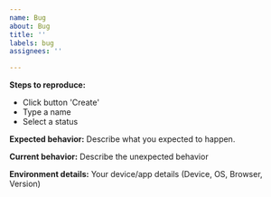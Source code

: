 ```yaml
---
name: Bug
about: Bug
title: ''
labels: bug
assignees: ''

---
```


**Steps to reproduce:**
- Click button 'Create'
- Type a name
- Select a status

**Expected behavior:**
Describe what you expected to happen.

**Current behavior:**
Describe the unexpected behavior

**Environment details:**
Your device/app details (Device, OS, Browser, Version)
